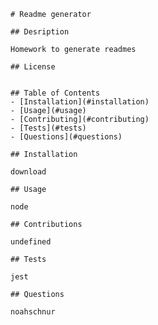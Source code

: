 
    # Readme generator

    ## Desription

    Homework to generate readmes

    ## License


    ## Table of Contents
    - [Installation](#installation)
    - [Usage](#usage)
    - [Contributing](#contributing)
    - [Tests](#tests)
    - [Questions](#questions)

    ## Installation

    download

    ## Usage

    node

    ## Contributions

    undefined

    ## Tests

    jest

    ## Questions

    noahschnur
    
